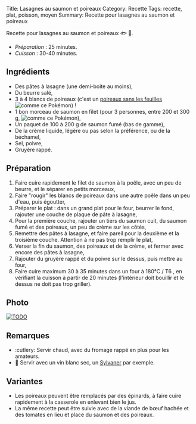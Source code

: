 Title: Lasagnes au saumon et poireaux
Category: Recette
Tags: recette, plat, poisson, moyen
Summary: Recette pour lasagnes au saumon et poireaux

Recette pour lasagnes au saumon et poireaux :fish: :herb:.

- *Préparation* : 25 minutes.
- *Cuisson* : 30-40 minutes.

## Ingrédients
- Des pâtes à lasagne (une demi-boite au moins),
- Du beurre salé,
- 3 à 4 blancs de poireaux (c'est un [poireaux sans les feuilles](https://veekun.com/dex/pokemon/farfetch%27d) <img style="display: inline; margin: 0;" title="comme ce Pokémon" src="https://cdn.bulbagarden.net/upload/a/aa/Spr_5b_083.png">) !
- 1 bon morceau de saumon en filet (pour 3 personnes, entre 200 et 300 g, <img style="display: inline; margin: 0;" title="comme ce Pokémon" src="https://cdn.bulbagarden.net/upload/2/24/Spr_5b_129_m.png">),
- Un paquet de 100 à 200 g de saumon fumé (bas de gamme),
- De la crème liquide, légère ou pas selon la préférence, ou de la béchamel,
- Sel, poivre,
- Gruyère rappé.

## Préparation
1. Faire cuire rapidement le filet de saumon à la poêle, avec un peu de beurre, et le séparer en petits morceaux,
2. Faire "rougir" les blancs de poireaux dans une autre poêle dans un peu d'eau, puis égoutter,
3. Préparer le plat : dans un grand plat pour le four, beurrer le fond, rajouter une couche de plaque de pâte à lasagne,
4. Pour la première couche, rajouter un tiers du saumon cuit, du saumon fumé et des poireaux, un peu de crème sur les côtés,
5. Remettre des pâtes à lasagne, et faire pareil pour la deuxième et la troisième couche. Attention à ne pas trop remplir le plat,
6. Verser la fin du saumon, des poireaux et de la crème, et fermer avec encore des pâtes à lasagne,
7. Rajouter du gruyère rappé et du poivre sur le dessus, puis mettre au four,
8. Faire cuire maximum 30 à 35 minutes dans un four à 180°C / T6 <i class="fa fa-thermometer-full" aria-hidden="true"></i>, en vérifiant la cuisson à partir de 20 minutes (l'intérieur doit bouillir et le dessus ne doit pas trop griller).

## Photo
[![TODO]({filename}images/blank.png)](#)

## Remarques
- :cutlery: Servir chaud, avec du fromage rappé en plus pour les amateurs.
- :wine_glass: Servir avec un vin blanc sec, un [Sylvaner](https://fr.wikipedia.org/wiki/Sylvaner_d'Alsace) par exemple.

## Variantes
- Les poireaux peuvent être remplacés par des épinards, à faire cuire rapidement à la casserole en enlevant bien le jus.
- La même recette peut être suivie avec de la viande de bœuf hachée et des tomates en lieu et place du saumon et des poireaux.
